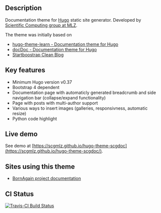 ## Description


Documentation theme for [Hugo](https://gohugo.io/) static site generator. 
Developed by [Scientific Computing group at MLZ](https://github.com/scgmlz).

The theme was initially based on 
* [hugo-theme-learn - Documentation theme for Hugo](https://github.com/gpospelov/hugo-theme-learn)
* [docDoc - Documentation theme for Hugo](https://themes.gohugo.io/docdock/)
* [Startboostrap Clean Blog](https://themes.gohugo.io/startbootstrap-clean-blog/)

## Key features

* Minimum Hugo version v0.37
* Bootstrap 4 dependent
* Documentation page with automaticly generated breadcrumb and side navigation bar (collapse/expand functionality)
* Page with posts with multi-author support
* Various ways to insert images (galleries, responsivness, automatic resize)
* Python code highlight

## Live demo
See demo at [https://scgmlz.github.io/hugo-theme-scgdoc](https://scgmlz.github.io/hugo-theme-scgdoc/).

## Sites using this theme

* [BornAgain project documentation](https://scgmlz.github.io/BornAgain-website)

## CI Status

[![Travis-CI Build Status](https://travis-ci.org/scgmlz/hugo-theme-scgdoc.svg?branch=master)](https://travis-ci.org/scgmlz/hugo-theme-scgdoc)

